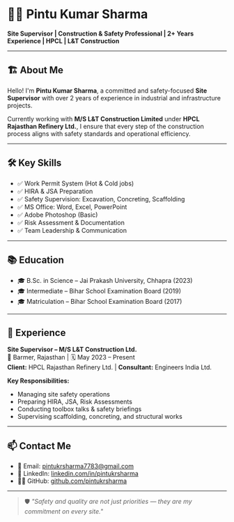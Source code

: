 # 👷‍♂️ Pintu Kumar Sharma

**Site Supervisor | Construction & Safety Professional | 2+ Years Experience | HPCL | L&T Construction**

---

## 🏗️ About Me

Hello! I'm **Pintu Kumar Sharma**, a committed and safety-focused **Site Supervisor** with over 2 years of experience in industrial and infrastructure projects.

Currently working with **M/S L&T Construction Limited** under **HPCL Rajasthan Refinery Ltd.**, I ensure that every step of the construction process aligns with safety standards and operational efficiency.

---

## 🛠️ Key Skills

- ✅ Work Permit System (Hot & Cold jobs)
- ✅ HIRA & JSA Preparation
- ✅ Safety Supervision: Excavation, Concreting, Scaffolding
- ✅ MS Office: Word, Excel, PowerPoint
- ✅ Adobe Photoshop (Basic)
- ✅ Risk Assessment & Documentation
- ✅ Team Leadership & Communication

---

## 📚 Education

- 🎓 B.Sc. in Science – Jai Prakash University, Chhapra (2023)  
- 🎓 Intermediate – Bihar School Examination Board (2019)  
- 🎓 Matriculation – Bihar School Examination Board (2017)

---

## 🏢 Experience

**Site Supervisor – M/S L&T Construction Ltd.**  
📍 Barmer, Rajasthan | 🗓️ May 2023 – Present  
**Client:** HPCL Rajasthan Refinery Ltd. | **Consultant:** Engineers India Ltd.

**Key Responsibilities:**
- Managing site safety operations
- Preparing HIRA, JSA, Risk Assessments
- Conducting toolbox talks & safety briefings
- Supervising scaffolding, concreting, and structural works

---

## 📫 Contact Me

- 📧 Email: [pintukrsharma7783@gmail.com](mailto:pintukrsharma7783@gmail.com)  
- 🔗 LinkedIn: [linkedin.com/in/pintukrsharma](https://www.linkedin.com/in/pintukrsharma)  
- 🧑‍💻 GitHub: [github.com/pintukrsharma](https://github.com/pintukrsharma)

---

> 🛡️ *"Safety and quality are not just priorities — they are my commitment on every site."*

